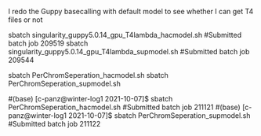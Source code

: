 I redo the Guppy basecalling with default model to see whether I can get T4 files or not

sbatch singularity_guppy5.0.14_gpu_T4lambda_hacmodel.sh #Submitted batch job 209519
sbatch singularity_guppy5.0.14_gpu_T4lambda_supmodel.sh #Submitted batch job 209544

sbatch PerChromSeperation_hacmodel.sh 
sbatch PerChromSeperation_supmodel.sh 

#(base) [c-panz@winter-log1 2021-10-07]$ sbatch PerChromSeperation_hacmodel.sh
#Submitted batch job 211121
#(base) [c-panz@winter-log1 2021-10-07]$ sbatch PerChromSeperation_supmodel.sh
#Submitted batch job 211122

